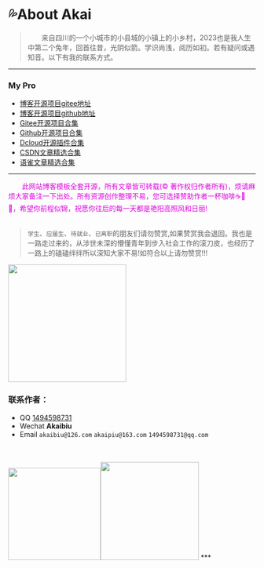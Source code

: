 # :sweat_drops:About Akai

>   &ensp;&ensp;&ensp;&ensp;来自四川的一个小城市的小县城的小镇上的小乡村，2023也是我人生中第二个兔年，回首往昔，光阴似箭。学识尚浅，阅历如初。若有疑问或遇知音。以下有我的联系方式。

***

### My Pro
+ [博客开源项目gitee地址](https://gitee.com/AkaiBlog/akai-blog.git)
+ [博客开源项目github地址](https://github.com/akaibiu/akaibui.github.io.git)
+ [Gitee开源项目合集](https://gitee.com/AkaiBlog)
+ [Github开源项目合集](https://github.com/akaibiu)
+ [Dcloud开源插件合集](https://ext.dcloud.net.cn/publisher?id=690316)
+ [CSDN文章精选合集](https://blog.csdn.net/weixin_56083194?type=blog)
+ [语雀文章精选合集](https://www.yuque.com/u21729372/kwgz8c)

***

<font color="#dd00dd">  &ensp;&ensp;&ensp;&ensp;此网站博客模板全套开源，所有文章皆可转载(© 著作权归作者所有)，烦请麻烦大家备注一下出处。所有资源创作整理不易，您可选择赞助作者一杯咖啡☕🌹🌹，希望你前程似锦，祝愿你往后的每一天都是艳阳高照风和日丽!</font><br />
<br />

> `学生`、`应届生`、`待就业`、`已离职`的朋友们请勿赞赏,如果赞赏我会退回。我也是一路走过来的，从涉世未深的懵懂青年到步入社会工作的滚刀皮，也经历了一路上的磕磕绊绊所以深知大家不易!如符合以上请勿赞赏!!!


<img src="https://mp-544a8cd9-03b3-41fd-9f50-daa7de994b60.cdn.bspapp.com/cloudstorage/350bbf07-8a90-4f73-9ca9-833d583b9759.jpg" width="240"/>

### 联系作者：
*  QQ  [1494598731](http://wpa.qq.com/msgrd?v=3&uin=1494598731&site=qq&menu=yes)
*  Wechat      **Akaibiu**
*  Email `akaibiu@126.com`     `akaipiu@163.com`   `1494598731@qq.com` 
<br />
<br /><img src="https://mp-544a8cd9-03b3-41fd-9f50-daa7de994b60.cdn.bspapp.com/cloudstorage/312de71b-c912-4810-bcee-7944c7f4ae27.png" width="188" /><img src="https://mp-544a8cd9-03b3-41fd-9f50-daa7de994b60.cdn.bspapp.com/cloudstorage/8c467fb0-5827-448f-94c0-87f428f9c8eb.jpg" width="200"/>
***
<Valine></Valine>